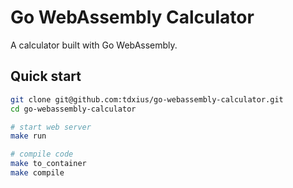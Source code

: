# Go WebAssembly Calculator

A calculator built with Go WebAssembly.

## Quick start

``` bash
git clone git@github.com:tdxius/go-webassembly-calculator.git
cd go-webassembly-calculator

# start web server
make run

# compile code
make to_container
make compile
```
